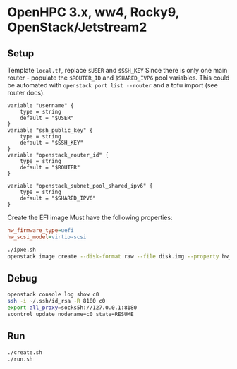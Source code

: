 # OpenHPC 3.x, ww4, Rocky9, OpenStack/Jetstream2

## Setup
Template `local.tf`, replace `$USER` and `$SSH_KEY`
Since there is only one main router - populate the `$ROUTER_ID` and `$SHARED_IVP6` pool variables. This could be automated with `openstack port list --router` and a tofu import (see router docs).

```
variable "username" {
    type = string
    default = "$USER"
}
variable "ssh_public_key" {
    type = string
    default = "$SSH_KEY"
}
variable "openstack_router_id" {
    type = string
    default = "$ROUTER"
}

variable "openstack_subnet_pool_shared_ipv6" {
    type = string
    default = "$SHARED_IPV6"
}
```

Create the EFI image
Must have the following properties:
```ini
hw_firmware_type=uefi
hw_scsi_model=virtio-scsi
```

```bash
./ipxe.sh
openstack image create --disk-format raw --file disk.img --property hw_firmware_type='uefi' --property hw_scsi_model='virtio-scsi' --property hw_machine_type=q35 efi-ipxe
```

## Debug
```bash
openstack console log show c0
ssh -i ~/.ssh/id_rsa -R 8180 c0
export all_proxy=socks5h://127.0.0.1:8180
scontrol update nodename=c0 state=RESUME
```

## Run

```bash
./create.sh
./run.sh
```